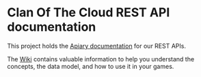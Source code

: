 Clan Of The Cloud REST API documentation
===

This project holds the [Apiary documentation](http://docs.clanofthecloud.apiary.io/) for our REST APIs.

The [Wiki](https://github.com/clanofthecloud/api/wiki) contains valuable information to help you understand the concepts, the data model, and how to use it in your games.
